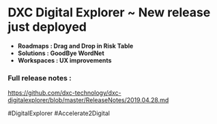 # DXC Digital Explorer ~ New release just deployed

- **Roadmaps : Drag and Drop in Risk Table**
- **Solutions : GoodBye WordNet**
- **Workspaces : UX improvements**

### Full release notes : 
https://github.com/dxc-technology/dxc-digitalexplorer/blob/master/ReleaseNotes/2019.04.28.md

#DigitalExplorer #Accelerate2Digital
